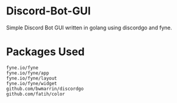 # Discord-Bot-GUI
Simple Discord Bot GUI written in golang using discordgo and fyne.


# Packages Used

```
fyne.io/fyne
fyne.io/fyne/app
fyne.io/fyne/layout
fyne.io/fyne/widget
github.com/bwmarrin/discordgo
github.com/fatih/color
